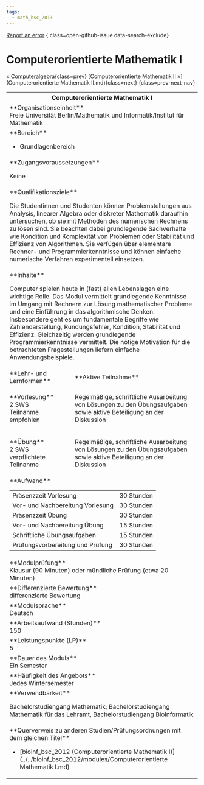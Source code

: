 ```yaml
---
tags:
  - math_bsc_2013
---
```

[Report an error](https://github.com/SGSSGene/FUB-SUP/issues/new?title=Error%20in%20%22Computerorientierte%20Mathematik%20I%22&body=There%20seems%20to%20be%20an%20error%20in%20module%20%22Computerorientierte%20Mathematik%20I%22%2E%0A%0A%3CDescribe%20here%20a%20slightly%20more%20detailed%20description%20of%20what%20is%20wrong%3E&labels=bug)
{ class=open-github-issue data-search-exclude}

# Computerorientierte Mathematik I

[« Computeralgebra](Computeralgebra.md){class=prev}
[Computerorientierte Mathematik II »](Computerorientierte Mathematik II.md){class=next}
{class=prev-next-nav}

<table markdown id="moduledesc">
<tr markdown class="moduledesc_head"><th colspan="2">Computerorientierte Mathematik I </th></tr>
<tr markdown><td colspan="2">**Organisationseinheit**   <br>Freie Universität Berlin/Mathematik und Informatik/Institut für Mathematik</td></tr>

<tr markdown><td colspan="2">**Bereich**<br>


- Grundlagenbereich

</td></tr>

<tr markdown><td colspan="2">**Zugangsvoraussetzungen** <br>

Keine


</td></tr>
<tr markdown><td colspan="2">**Qualifikationsziele**    <br>

Die Studentinnen und Studenten können Problemstellungen aus Analysis,
linearer Algebra oder diskreter Mathematik daraufhin untersuchen, ob sie mit
Methoden des numerischen Rechnens zu lösen sind. Sie beachten dabei
grundlegende Sachverhalte wie Kondition und Komplexität von Problemen oder
Stabilität und Effizienz von Algorithmen. Sie verfügen über elementare
Rechner- und Programmierkenntnisse und können einfache numerische Verfahren
experimentell einsetzen.


</td></tr>
<tr markdown><td colspan="2">**Inhalte**                <br>

Computer spielen heute in (fast) allen Lebenslagen eine wichtige Rolle. Das
Modul vermittelt grundlegende Kenntnisse im Umgang mit Rechnern zur Lösung
mathematischer Probleme und eine Einführung in das algorithmische Denken.
Insbesondere geht es um fundamentale Begriffe wie Zahlendarstellung,
Rundungsfehler, Kondition, Stabilität und Effizienz. Gleichzeitig werden
grundlegende Programmierkenntnisse vermittelt. Die nötige Motivation für die
betrachteten Fragestellungen liefern einfache Anwendungsbeispiele.


</td></tr>

<tr markdown><td>**Lehr- und Lernformen**</td><td>**Aktive Teilnahme**</td></tr>
<tr markdown><td> **Vorlesung** <br>2 SWS <br> Teilnahme empfohlen</td><td>

Regelmäßige, schriftliche Ausarbeitung von Lösungen zu den Übungsaufgaben sowie aktive Beteiligung an der Diskussion
</td></tr>
<tr markdown><td> **Übung** <br>2 SWS <br> verpflichtete Teilnahme</td><td>

Regelmäßige, schriftliche Ausarbeitung von Lösungen zu den Übungsaufgaben sowie aktive Beteiligung an der Diskussion
</td></tr>
<tr markdown><td colspan="2">**Aufwand**                <br>
<table class="aufwand_table">
<tr><td>Präsenzzeit Vorlesung</td><td>30 Stunden</td></tr>
<tr><td>Vor- und Nachbereitung Vorlesung</td><td>30 Stunden</td></tr>
<tr><td>Präsenzzeit Übung</td><td>30 Stunden</td></tr>
<tr><td>Vor- und Nachbereitung Übung</td><td>15 Stunden</td></tr>
<tr><td>Schriftliche Übungsaufgaben</td><td>15 Stunden</td></tr>
<tr><td>Prüfungsvorbereitung und Prüfung</td><td>30 Stunden</td></tr>
</table>

</td></tr>
<tr markdown><td colspan="2">**Modulprüfung**             <br>Klausur (90 Minuten) oder mündliche Prüfung (etwa 20 Minuten)


</td></tr>
<tr markdown><td colspan="2">**Differenzierte Bewertung** <br>differenzierte Bewertung

</td></tr>
<tr markdown><td colspan="2">**Modulsprache**             <br>Deutsch</td></tr>
<tr markdown><td colspan="2">**Arbeitsaufwand (Stunden)** <br>150</td></tr>
<tr markdown><td colspan="2">**Leistungspunkte (LP)**     <br>5</td></tr>
<tr markdown><td colspan="2">**Dauer des Moduls**         <br>Ein Semester</td></tr>
<tr markdown><td colspan="2">**Häufigkeit des Angebots**  <br>Jedes Wintersemester</td></tr>
<tr markdown><td colspan="2">**Verwendbarkeit**           <br>

Bachelorstudiengang Mathematik; Bachelorstudiengang Mathematik für das
Lehramt, Bachelorstudiengang Bioinformatik


</td></tr>

<tr markdown><td colspan="2">**Querverweis zu anderen Studien/Prüfungsordnungen mit dem gleichen Titel**<br>


- [bioinf_bsc_2012 (Computerorientierte Mathematik I)](../../bioinf_bsc_2012/modules/Computerorientierte Mathematik I.md)

</td></tr>

</table>
